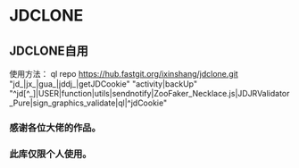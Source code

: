 # JDCLONE
## JDCLONE自用
使用方法：
ql repo https://hub.fastgit.org/ixinshang/jdclone.git "jd_|jx_|gua_|jddj_|getJDCookie" "activity|backUp" "^jd[^_]|USER|function|utils|sendnotify|ZooFaker_Necklace.js|JDJRValidator_Pure|sign_graphics_validate|ql|^jdCookie"
### 感谢各位大佬的作品。
### 此库仅限个人使用。